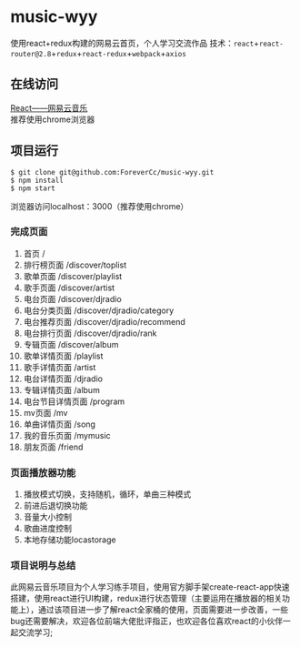 # music-wyy
使用react+redux构建的网易云首页，个人学习交流作品
技术：`react`+`react-router@2.8`+`redux`+`react-redux`+`webpack`+`axios`  
## 在线访问
[React——网易云音乐](http://music.rainycc.com)  
推荐使用chrome浏览器  
## 项目运行
```shell
$ git clone git@github.com:ForeverCc/music-wyy.git
$ npm install
$ npm start
```
浏览器访问localhost：3000（推荐使用chrome）
### 完成页面
1. 首页 /
2. 排行榜页面 /discover/toplist
3. 歌单页面 /discover/playlist
4. 歌手页面 /discover/artist
5. 电台页面 /discover/djradio
6. 电台分类页面 /discover/djradio/category
7. 电台推荐页面 /discover/djradio/recommend
8. 电台排行页面 /discover/djradio/rank
9. 专辑页面 /discover/album
10. 歌单详情页面 /playlist
11. 歌手详情页面 /artist
12. 电台详情页面 /djradio
13. 专辑详情页面 /album
14. 电台节目详情页面 /program
15. mv页面 /mv
16. 单曲详情页面 /song
17. 我的音乐页面 /mymusic
18. 朋友页面 /friend

### 页面播放器功能
1. 播放模式切换，支持随机，循环，单曲三种模式
2. 前进后退切换功能
3. 音量大小控制
4. 歌曲进度控制
5. 本地存储功能locastorage

### 项目说明与总结
此网易云音乐项目为个人学习练手项目，使用官方脚手架create-react-app快速搭建，使用react进行UI构建，redux进行状态管理（主要运用在播放器的相关功能上），通过该项目进一步了解react全家桶的使用，页面需要进一步改善，一些bug还需要解决，欢迎各位前端大佬批评指正，也欢迎各位喜欢react的小伙伴一起交流学习;
